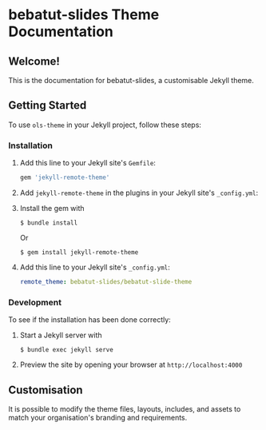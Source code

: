 # bebatut-slides Theme Documentation

## Welcome!

This is the documentation for bebatut-slides, a customisable Jekyll theme. 

## Getting Started

To use `ols-theme` in your Jekyll project, follow these steps:

### Installation

1. Add this line to your Jekyll site's `Gemfile`:

    ```ruby
    gem 'jekyll-remote-theme'
    ```

2. Add `jekyll-remote-theme` in the plugins in your Jekyll site's `_config.yml`:

3. Install the gem with

    ```
   $ bundle install
    ```

    Or

    ```
    $ gem install jekyll-remote-theme
    ```

4. Add this line to your Jekyll site's `_config.yml`:

    ```yaml
    remote_theme: bebatut-slides/bebatut-slide-theme
    ```

### Development

To see if the installation has been done correctly:

1. Start a Jekyll server with

    ```
    $ bundle exec jekyll serve
    ```

2. Preview the site by opening your browser at `http://localhost:4000`

## Customisation
 
It is possible to modify the theme files, layouts, includes, and assets to match your organisation's branding and requirements.
